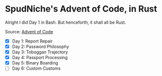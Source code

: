 # SpudNiche's Advent of Code, in Rust

Alright I did Day 1 in Bash. But henceforth, it shall all be Rust.

Source: [Advent of Code](https://adventofcode.com/2020)

- [x] Day 1: Report Repair 
- [x] Day 2: Password Philosophy
- [x] Day 3: Toboggan Trajectory
- [x] Day 4: Passport Processing
- [x] Day 5: Binary Boarding
- [ ] Day 6: Custom Customs
